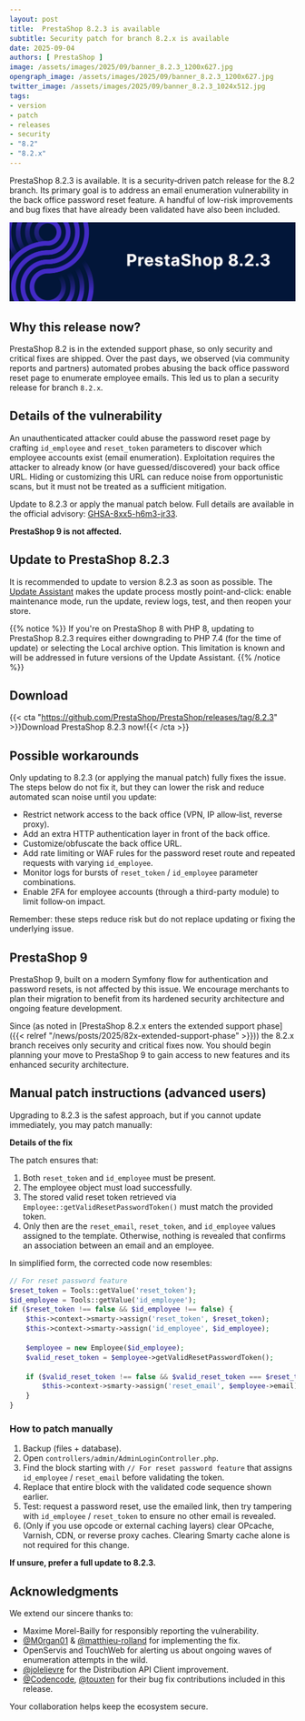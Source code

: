 ```yaml
---
layout: post
title:  PrestaShop 8.2.3 is available
subtitle: Security patch for branch 8.2.x is available
date: 2025-09-04
authors: [ PrestaShop ]
image: /assets/images/2025/09/banner_8.2.3_1200x627.jpg
opengraph_image: /assets/images/2025/09/banner_8.2.3_1200x627.jpg
twitter_image: /assets/images/2025/09/banner_8.2.3_1024x512.jpg
tags:
- version
- patch
- releases
- security
- "8.2"
- "8.2.x"
---
```


PrestaShop 8.2.3 is available. It is a security‑driven patch release for the 8.2 branch. Its primary goal is to address an email enumeration vulnerability in the back office password reset feature. A handful of low-risk improvements and bug fixes that have already been validated have also been included.

![PrestaShop 8.2.3 is available!](/assets/images/2025/09/banner_8.2.3_1534x424.jpg)

## Why this release now?

PrestaShop 8.2 is in the extended support phase, so only security and critical fixes are shipped. Over the past days, we observed (via community reports and partners) automated probes abusing the back office password reset page to enumerate employee emails. This led us to plan a security release for branch `8.2.x`.

## Details of the vulnerability

An unauthenticated attacker could abuse the password reset page by crafting `id_employee` and `reset_token` parameters to discover which employee accounts exist (email enumeration). Exploitation requires the attacker to already know (or have guessed/discovered) your back office URL. Hiding or customizing this URL can reduce noise from opportunistic scans, but it must not be treated as a sufficient mitigation.

Update to 8.2.3 or apply the manual patch below. Full details are available in the official advisory: [GHSA-8xx5-h6m3-jr33](https://github.com/PrestaShop/PrestaShop/security/advisories/GHSA-8xx5-h6m3-jr33). 

**PrestaShop 9 is not affected.** 

## Update to PrestaShop 8.2.3

It is recommended to update to version 8.2.3 as soon as possible. The [Update Assistant](https://github.com/PrestaShop/autoupgrade/releases/) makes the update process mostly point-and-click: enable maintenance mode, run the update, review logs, test, and then reopen your store.

{{% notice %}}
If you're on PrestaShop 8 with PHP 8, updating to PrestaShop 8.2.3 requires either downgrading to PHP 7.4 (for the time of update) or selecting the Local archive option. This limitation is known and will be addressed in future versions of the Update Assistant. 
{{% /notice %}}

## Download
{{< cta "https://github.com/PrestaShop/PrestaShop/releases/tag/8.2.3" >}}Download PrestaShop 8.2.3 now!{{< /cta >}}

## Possible workarounds

Only updating to 8.2.3 (or applying the manual patch) fully fixes the issue. The steps below do not fix it, but they can lower the risk and reduce automated scan noise until you update:

- Restrict network access to the back office (VPN, IP allow‑list, reverse proxy).
- Add an extra HTTP authentication layer in front of the back office.
- Customize/obfuscate the back office URL.
- Add rate limiting or WAF rules for the password reset route and repeated requests with varying `id_employee`.
- Monitor logs for bursts of `reset_token` / `id_employee` parameter combinations.
- Enable 2FA for employee accounts (through a third-party module) to limit follow‑on impact.

Remember: these steps reduce risk but do not replace updating or fixing the underlying issue.

## PrestaShop 9

PrestaShop 9, built on a modern Symfony flow for authentication and password resets, is not affected by this issue. We encourage merchants to plan their migration to benefit from its hardened security architecture and ongoing feature development.

Since (as noted in [PrestaShop 8.2.x enters the extended support phase]({{< relref "/news/posts/2025/82x-extended-support-phase" >}})) the 8.2.x branch receives only security and critical fixes now. You should begin planning your move to PrestaShop 9 to gain access to new features and its enhanced security architecture.

## Manual patch instructions (advanced users)

Upgrading to 8.2.3 is the safest approach, but if you cannot update immediately, you may patch manually:

**Details of the fix**

The patch ensures that:
1. Both `reset_token` and `id_employee` must be present.
2. The employee object must load successfully.
3. The stored valid reset token retrieved via `Employee::getValidResetPasswordToken()` must match the provided token.
4. Only then are the `reset_email`, `reset_token`, and `id_employee` values assigned to the template. Otherwise, nothing is revealed that confirms an association between an email and an employee.

In simplified form, the corrected code now resembles:

```php
// For reset password feature
$reset_token = Tools::getValue('reset_token');
$id_employee = Tools::getValue('id_employee');
if ($reset_token !== false && $id_employee !== false) {
	$this->context->smarty->assign('reset_token', $reset_token);
	$this->context->smarty->assign('id_employee', $id_employee);

	$employee = new Employee($id_employee);
	$valid_reset_token = $employee->getValidResetPasswordToken();

	if ($valid_reset_token !== false && $valid_reset_token === $reset_token) {
		$this->context->smarty->assign('reset_email', $employee->email);
	}
}
```

### How to patch manually

1. Backup (files + database).
2. Open `controllers/admin/AdminLoginController.php`.
3. Find the block starting with `// For reset password feature` that assigns `id_employee` / `reset_email` before validating the token.
4. Replace that entire block with the validated code sequence shown earlier.
5. Test: request a password reset, use the emailed link, then try tampering with `id_employee` / `reset_token` to ensure no other email is revealed.
6. (Only if you use opcode or external caching layers) clear OPcache, Varnish, CDN, or reverse proxy caches. Clearing Smarty cache alone is not required for this change.

**If unsure, prefer a full update to 8.2.3.**

## Acknowledgments

We extend our sincere thanks to:
* Maxime Morel-Bailly for responsibly reporting the vulnerability.
* [@M0rgan01](https://github.com/M0rgan01) & [@matthieu-rolland](https://github.com/matthieu-rolland) for implementing the fix.
* OpenServis and TouchWeb for alerting us about ongoing waves of enumeration attempts in the wild.
* [@jolelievre](https://github.com/jolelievre) for the Distribution API Client improvement.
* [@Codencode](https://github.com/Codencode), [@touxten](https://github.com/touxten) for their bug fix contributions included in this release.

Your collaboration helps keep the ecosystem secure.

